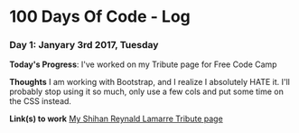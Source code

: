 # 100 Days Of Code - Log

### Day 1: Janyary 3rd 2017, Tuesday

**Today's Progress**: I've worked on my Tribute page for Free Code Camp

**Thoughts** I am working with Bootstrap, and I realize I absolutely HATE it. I'll probably stop using it so much, only use a few cols and put some time on the CSS instead. 

**Link(s) to work**
[My Shihan Reynald Lamarre Tribute page](https://www.freecodecamp.com/challenges/find-the-longest-word-in-a-string)
